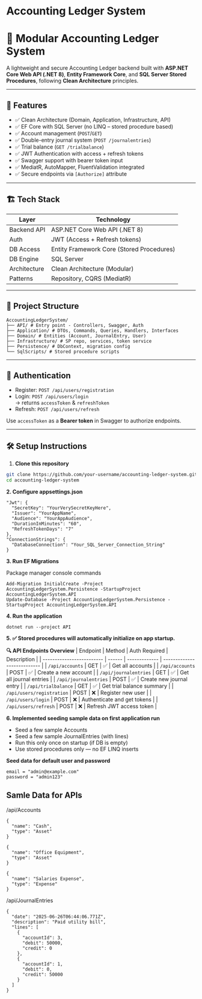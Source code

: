 # Accounting Ledger System

# 🧾 Modular Accounting Ledger System

A lightweight and secure Accounting Ledger backend built with **ASP.NET Core Web API (.NET 8)**, **Entity Framework Core**, and **SQL Server Stored Procedures**, following **Clean Architecture** principles.

---

## 🚀 Features

- ✅ Clean Architecture (Domain, Application, Infrastructure, API)
- ✅ EF Core with SQL Server (no LINQ – stored procedure based)
- ✅ Account management (`POST`/`GET`)
- ✅ Double-entry journal system (`POST /journalentries`)
- ✅ Trial balance (`GET /trialbalance`)
- ✅ JWT Authentication with access + refresh tokens
- ✅ Swagger support with bearer token input
- ✅ MediatR, AutoMapper, FluentValidation integrated
- ✅ Secure endpoints via `[Authorize]` attribute

---

## 🏗️ Tech Stack

| Layer        | Technology                               |
|--------------|-------------------------------------------|
| Backend API  | ASP.NET Core Web API (.NET 8)            |
| Auth         | JWT (Access + Refresh tokens)            |
| DB Access    | Entity Framework Core (Stored Procedures)|
| DB Engine    | SQL Server                               |
| Architecture | Clean Architecture (Modular)             |
| Patterns     | Repository, CQRS (MediatR)                |

---

## 📁 Project Structure

```
AccountingLedgerSystem/
├── API/ # Entry point - Controllers, Swagger, Auth
├── Application/ # DTOs, Commands, Queries, Handlers, Interfaces
├── Domain/ # Entities (Account, JournalEntry, User)
├── Infrastructure/ # SP repo, services, token service
├── Persistence/ # DbContext, migration config
└── SqlScripts/ # Stored procedure scripts
```


---

## 🔐 Authentication

- Register: `POST /api/users/registration`
- Login: `POST /api/users/login`  
  → returns `accessToken` & `refreshToken`
- Refresh: `POST /api/users/refresh`

Use `accessToken` as a **Bearer token** in Swagger to authorize endpoints.

---

## 🛠️ Setup Instructions

1. **Clone this repository**

```bash
git clone https://github.com/your-username/accounting-ledger-system.git
cd accounting-ledger-system
```
**2. Configure appsettings.json**
```
"Jwt": {
  "SecretKey": "YourVerySecretKeyHere",
  "Issuer": "YourAppName",
  "Audience": "YourAppAudience",
  "DurationInMinutes": "60",
  "RefreshTokenDays": "7"
},
"ConnectionStrings": {
  "DatabaseConnection": "Your_SQL_Server_Connection_String"
}
```


**3. Run EF Migrations**

Package manager console commands
```
Add-Migration InitialCreate -Project AccountingLedgerSystem.Persistence -StartupProject AccountingLedgerSystem.API
Update-Database -Project AccountingLedgerSystem.Persistence -StartupProject AccountingLedgerSystem.API
```
**4. Run the application**
```
dotnet run --project API
```
**5. ✅ Stored procedures will automatically initialize on app startup.**

**🔍 API Endpoints Overview**
| Endpoint                  | Method | Auth Required | Description                 |
| ------------------------- | ------ | ------------- | --------------------------- |
| `/api/accounts`           | GET    | ✅             | Get all accounts            |
| `/api/accounts`           | POST   | ✅             | Create a new account        |
| `/api/journalentries`     | GET    | ✅             | Get all journal entries     |
| `/api/journalentries`     | POST   | ✅             | Create new journal entry    |
| `/api/trialbalance`       | GET    | ✅             | Get trial balance summary   |
| `/api/users/registration` | POST   | ❌             | Register new user           |
| `/api/users/login`        | POST   | ❌             | Authenticate and get tokens |
| `/api/users/refresh`      | POST   | ❌             | Refresh JWT access token    |

**6. Implemented seeding sample data on first application run**

- Seed a few sample Accounts
- Seed a few sample JournalEntries (with lines)
- Run this only once on startup (if DB is empty)
- Use stored procedures only — no EF LINQ inserts

**Seed data for default user and password**
```
email = "admin@example.com"
password = "admin123"
```


## Samle Data for APIs

/api/Accounts
```
{
  "name": "Cash",
  "type": "Asset"
}
```
```
{
  "name": "Office Equipment",
  "type": "Asset"
}
```
```
{
  "name": "Salaries Expense",
  "type": "Expense"
}
```

/api/JournalEntries
```
{
  "date": "2025-06-26T06:44:06.771Z",
  "description": "Paid utility bill",
  "lines": [
    {
      "accountId": 3,  
      "debit": 50000,
      "credit": 0
    },
    {
      "accountId": 1, 
      "debit": 0,
      "credit": 50000
    }
  ]
}
```
